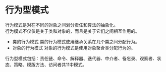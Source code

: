 # 行为型模式
行为模式是对在不同的对象之间划分责任和算法的抽象化。  
行为模式不仅仅是关于类和对象的，而且是关于它们之间相互作用的。  
- 类的行为模式 类的行为模式使用继承关系在几个类之间分配行为。
- 对象的行为模式 对象的行为模式是使用对象聚合类分配行为的。

行为型模式包括：责任链、命令、解释器、迭代器、中介者、备忘录、观察者、状态、策略、模版方法、访问者共11中模式。
